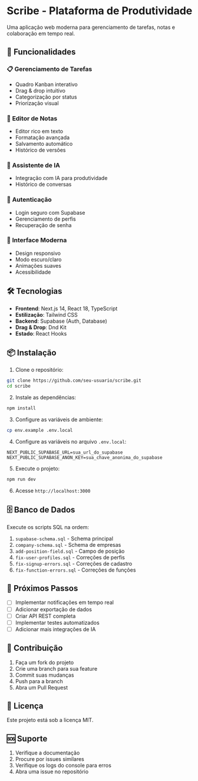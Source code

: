# Scribe - Plataforma de Produtividade

Uma aplicação web moderna para gerenciamento de tarefas, notas e colaboração em tempo real.

## 🚀 Funcionalidades

### 📋 **Gerenciamento de Tarefas**
- Quadro Kanban interativo
- Drag & drop intuitivo
- Categorização por status
- Priorização visual

### 📝 **Editor de Notas**
- Editor rico em texto
- Formatação avançada
- Salvamento automático
- Histórico de versões

### 🤖 **Assistente de IA**
- Integração com IA para produtividade
- Histórico de conversas

### 🔐 **Autenticação**
- Login seguro com Supabase
- Gerenciamento de perfis
- Recuperação de senha

### 🎨 **Interface Moderna**
- Design responsivo
- Modo escuro/claro
- Animações suaves
- Acessibilidade

## 🛠️ Tecnologias

- **Frontend**: Next.js 14, React 18, TypeScript
- **Estilização**: Tailwind CSS
- **Backend**: Supabase (Auth, Database)
- **Drag & Drop**: Dnd Kit
- **Estado**: React Hooks

## 📦 Instalação

1. Clone o repositório:
```bash
git clone https://github.com/seu-usuario/scribe.git
cd scribe
```

2. Instale as dependências:
```bash
npm install
```

3. Configure as variáveis de ambiente:
```bash
cp env.example .env.local
```

4. Configure as variáveis no arquivo `.env.local`:
```env
NEXT_PUBLIC_SUPABASE_URL=sua_url_do_supabase
NEXT_PUBLIC_SUPABASE_ANON_KEY=sua_chave_anonima_do_supabase
```

5. Execute o projeto:
```bash
npm run dev
```

6. Acesse `http://localhost:3000`

## 🗄️ Banco de Dados

Execute os scripts SQL na ordem:

1. `supabase-schema.sql` - Schema principal
2. `company-schema.sql` - Schema de empresas
3. `add-position-field.sql` - Campo de posição
4. `fix-user-profiles.sql` - Correções de perfis
5. `fix-signup-errors.sql` - Correções de cadastro
6. `fix-function-errors.sql` - Correções de funções

## 🎯 Próximos Passos

- [ ] Implementar notificações em tempo real
- [ ] Adicionar exportação de dados
- [ ] Criar API REST completa
- [ ] Implementar testes automatizados
- [ ] Adicionar mais integrações de IA

## 🤝 Contribuição

1. Faça um fork do projeto
2. Crie uma branch para sua feature
3. Commit suas mudanças
4. Push para a branch
5. Abra um Pull Request

## 📄 Licença

Este projeto está sob a licença MIT.

## 🆘 Suporte

1. Verifique a documentação
2. Procure por issues similares
3. Verifique os logs do console para erros
4. Abra uma issue no repositório
